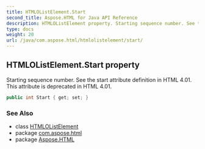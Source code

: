 ```yaml
---
title: HTMLOListElement.Start
second_title: Aspose.HTML for Java API Reference
description: HTMLOListElement property. Starting sequence number. See the start attribute definition in HTML 4.01. This attribute is deprecated in HTML 4.01
type: docs
weight: 20
url: /java/com.aspose.html/htmlolistelement/start/
---
```

## HTMLOListElement.Start property

Starting sequence number. See the start attribute definition in HTML 4.01. This attribute is deprecated in HTML 4.01.

```java
public int Start { get; set; }
```

### See Also

* class [HTMLOListElement](../)
* package [com.aspose.html](../../htmlolistelement/)
* package [Aspose.HTML](../../../)
